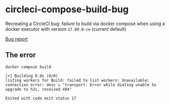 # circleci-compose-build-bug

Recreating a CircleCI bug: failure to build via docker compose when using a docker executor with version `17.09.0-ce` (current default)

[Bug report](https://discuss.circleci.com/t/fail-to-build-images-with-docker-compose/43678)

## The error

```
docker compose build

[+] Building 0.0s (0/0)                                                         
listing workers for Build: failed to list workers: Unavailable: connection error: desc = "transport: Error while dialing unable to upgrade to h2c, received 404"

Exited with code exit status 17
```
